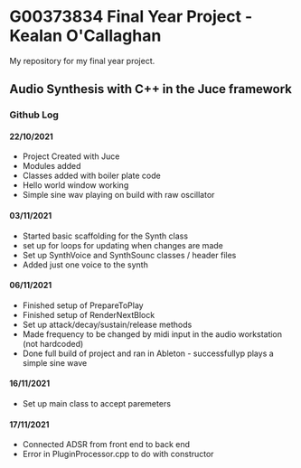 # G00373834 Final Year Project - Kealan O'Callaghan
My repository for my final year project.

## Audio Synthesis with C++ in the Juce framework


### Github Log
#### 22/10/2021
* Project Created with Juce
* Modules added
* Classes added with boiler plate code
* Hello world window working
* Simple sine wav playing on build with raw oscillator

#### 03/11/2021
* Started basic scaffolding for the Synth class
* set up for loops for updating when changes are made
* Set up SynthVoice and SynthSounc classes / header files
* Added just one voice to the synth

#### 06/11/2021
* Finished setup of PrepareToPlay
* Finished setup of RenderNextBlock
* Set up attack/decay/sustain/release methods
* Made frequency to be changed by midi input in the audio workstation (not hardcoded)
* Done full build of project and ran in Ableton - successfullyp plays a simple sine wave

#### 16/11/2021
* Set up main class to accept paremeters

#### 17/11/2021
* Connected ADSR from front end to back end
* Error in PluginProcessor.cpp to do with constructor
